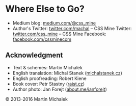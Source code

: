 Where Else to Go?
=================

- Medium blog: [medium.com/@css_mine](https://medium.com/@css_mine)
- Author's Twitter: [twitter.com/machal](https://twitter.com/machal)
– CSS Mine Twitter: [twitter.com/css_mine](https://twitter.com/css_mine)
– CSS Mine Facebook: [facebook.com/cssminecom](https://www.facebook.com/cssminecom/)

Acknowledgment
--------------

- Text & schemes: Martin Michalek
- English translation: Michal Stanek ([michalstanek.cz](http://michalstanek.cz/))
- English proofreading: Robert Kiene
- Book cover: Petr Stastny ([raist.cz](http://raist.cz/))
- Author photo: Jan Forejt ([about.me/janforejt](https://about.me/janforejt))

© 2013-2016 Martin Michalek
